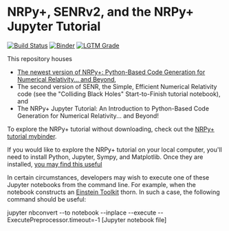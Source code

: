 # NRPy+, SENRv2, and the NRPy+ Jupyter Tutorial
[![Build Status](https://travis-ci.org/ksible/nrpytutorial.svg?branch=develop)](https://travis-ci.org/ksible/nrpytutorial)
[![Binder](https://mybinder.org/badge.svg)](https://mybinder.org/v2/gh/ksible/nrpytutorial/develop?filepath=NRPyPlus_Tutorial.ipynb)
[![LGTM Grade](https://img.shields.io/lgtm/grade/python/github/zachetienne/nrpytutorial)](http://lgtm.com/projects/g/zachetienne/nrpytutorial/)

This repository houses
* [The newest version of NRPy+: Python-Based Code Generation for Numerical Relativity... and Beyond](https://arxiv.org/abs/1712.07658),
* The second version of SENR, the Simple, Efficient Numerical Relativity code (see the "Colliding Black Holes" Start-to-Finish tutorial notebook), and 
* The NRPy+ Jupyter Tutorial: An Introduction to Python-Based Code Generation for Numerical Relativity... and Beyond!

To explore the NRPy+ tutorial without downloading, check out the [NRPy+ tutorial mybinder](https://mybinder.org/v2/gh/zachetienne/nrpytutorial/master?filepath=NRPyPlus_Tutorial.ipynb).

If you would like to explore the NRPy+ tutorial on your local computer, you'll need to install Python, Jupyter, Sympy, and Matplotlib. Once they are installed, [you may find this useful](https://jupyter-notebook-beginner-guide.readthedocs.io/en/latest/execute.html)

In certain circumstances, developers may wish to execute one of these Jupyter notebooks from the command line. For example, when the notebook constructs an [Einstein Toolkit](https://einsteintoolkit.org) thorn. In such a case, the following command should be useful:

jupyter nbconvert --to notebook --inplace --execute --ExecutePreprocessor.timeout=-1 [Jupyter notebook file]
